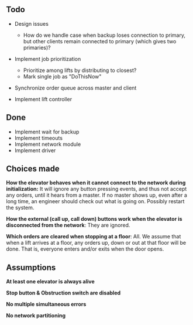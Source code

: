 Todo
----

* Design issues
    - How do we handle case when backup loses connection to primary,
    but other clients remain connected to primary (which gives two primaries)?

* Implement job prioritization
    - Prioritize among lifts by distributing to closest?
    - Mark single job as "DoThisNow"

* Synchronize order queue across master and client
* Implement lift controller

Done
----
* Implement wait for backup
* Implement timeouts
* Implement network module
* Implement driver

Choices made
------------
**How the elevator behaves when it cannot connect to the network during initialization:**
It will ignore any button pressing events, and thus not accept any orders,
until it hears from a master. If no master shows up, even after a long time,
an engineer should check out what is going on. Possibly restart the system.

**How the external (call up, call down) buttons work when the elevator is disconnected from the network**:
They are ignored.

**Which orders are cleared when stopping at a floor**:
All. We assume that when a lift arrives at a floor, any orders up, down or
out at that floor will be done. That is, everyone enters and/or exits when
the door opens.

Assumptions
-----------

**At least one elevator is always alive**

**Stop button & Obstruction switch are disabled**

**No multiple simultaneous errors**

**No network partitioning**
